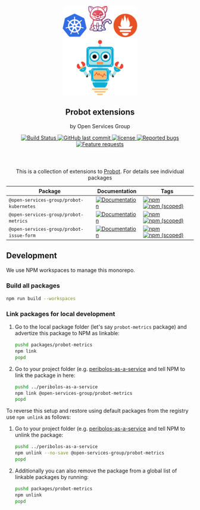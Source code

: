 
<p align="center">
  <a href="https://github.com/open-services-group/probot-extensions"><img src="static/robot.svg" width="200" alt="Probot's logo, a cartoon robot" /></a>
</p>
<h2 align="center">Probot extensions</h2>
<p align="center">by Open Services Group</p>
<p  align="center" style='margin-bottom:4em'>
  <a href="https://github.com/open-services-group/probot-extensions/actions?query=workflow%3APush">
    <img src="https://img.shields.io/github/workflow/status/open-services-group/probot-extensions/Push" alt="Build Status">
  </a>
  <a href="https://github.com/open-services-group/probot-extensionse">
    <img alt="GitHub last commit" src="https://img.shields.io/github/last-commit/open-services-group/probot-extensions">
  </a>
  <a href="https://github.com/open-services-group/probot-extensions/blob/main/LICENSE">
    <img src="https://img.shields.io/badge/license-MIT-blue.svg" alt="license">
  </a>
  <a href="https://github.com/open-services-group/probot-extensions/issues?q=is%3Aissue+is%3Aopen+label%3Akind%2Fbug">
    <img alt="Reported bugs" src="https://img.shields.io/github/issues-search/open-services-group/probot-extensions?color=red&label=reported%20bugs&query=is%3Aopen%20label%3Akind%2Fbug">
  </a>
  <a href="https://github.com/open-services-group/probot-extensions/issues?q=is%3Aissue+is%3Aopen+label%3Akind%2Fbug">
  <img alt="Feature requests" src="https://img.shields.io/github/issues-search/open-services-group/probot-extensions?label=feature%20requests&query=is%3Aopen%20label%3Akind%2Ffeature">
  </a>
</p>

<p align="center">This is a collection of extensions to <a href="https://probot.github.io/">Probot</a>. For details see individual packages</p>


| Package                                  | Documentation                                                                                                         | Tags                                                                                                                                                                                                                                                                                                              |
| ---------------------------------------- | --------------------------------------------------------------------------------------------------------------------- | ----------------------------------------------------------------------------------------------------------------------------------------------------------------------------------------------------------------------------------------------------------------------------------------------------------------- |
| `@open-services-group/probot-kubernetes` | [![Documentation](https://img.shields.io/badge/docs-packages/probot--kubernetes-blue)](./packages/probot-kubernetes)  | [![npm](https://img.shields.io/npm/dw/@open-services-group/probot-kubernetes)](https://www.npmjs.com/package/@open-services-group/probot-kubernetes) [![npm (scoped)](https://img.shields.io/npm/v/@open-services-group/probot-kubernetes)](https://www.npmjs.com/package/@open-services-group/probot-kubernetes) |
| `@open-services-group/probot-metrics`    | [![Documentation](https://img.shields.io/badge/docs-packages/probot--metrics-blue)](./packages/probot-metrics)        | [![npm](https://img.shields.io/npm/dw/@open-services-group/probot-metrics)](https://www.npmjs.com/package/@open-services-group/probot-metrics) [![npm (scoped)](https://img.shields.io/npm/v/@open-services-group/probot-metrics)](https://www.npmjs.com/package/@open-services-group/probot-metrics)             |
| `@open-services-group/probot-issue-form` | [![Documentation](https://img.shields.io/badge/docs-packages/probot--issue--form-blue)](./packages/probot-issue-form) | [![npm](https://img.shields.io/npm/dw/@open-services-group/probot-issue-form)](https://www.npmjs.com/package/@open-services-group/probot-issue-form) [![npm (scoped)](https://img.shields.io/npm/v/@open-services-group/probot-issue-form)](https://www.npmjs.com/package/@open-services-group/probot-issue-form) |


## Development

We use NPM workspaces to manage this monorepo.

### Build all packages

```bash
npm run build --workspaces
```

### Link packages for local development

1. Go to the local package folder (let's say `probot-metrics` package) and advertize this package to NPM as linkable:

    ```bash
    pushd packages/probot-metrics
    npm link
    popd
    ```

2. Go to your project folder (e.g. [peribolos-as-a-service](https://github.com/open-services-group/peribolos-as-a-service/) and tell NPM to link the package in here:

    ```bash
    pushd ../peribolos-as-a-service
    npm link @open-services-group/probot-metrics
    popd
    ```

To reverse this setup and restore using default packages from the registry use `npm unlink` as follows:

1. Go to your project folder (e.g. [peribolos-as-a-service](https://github.com/open-services-group/peribolos-as-a-service/) and tell NPM to unlink the package:

    ```bash
    pushd ../peribolos-as-a-service
    npm unlink --no-save @open-services-group/probot-metrics
    popd
    ```

2. Additionally you can also remove the package from a global list of linkable packages by running:

    ```bash
    pushd packages/probot-metrics
    npm unlink
    popd
    ```
